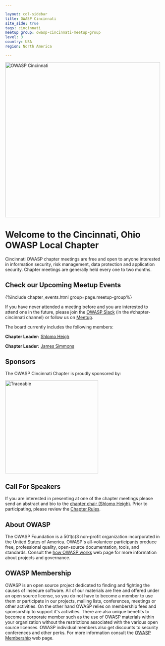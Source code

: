 ```yaml
---

layout: col-sidebar
title: OWASP Cincinnati
site_side: true
tags: cincinnati
meetup group: owasp-cincinnati-meetup-group
level: 3
country: USA
region: North America

---
```

<!-- rebuild -->

<img src="assets/images/logos/OWASP_CINCINNATI_BANNER.png" alt="OWASP Cincinnati" width="500"/>

# Welcome to the Cincinnati, Ohio OWASP Local Chapter

Cincinnati OWASP chapter meetings are free and open to anyone interested in
information security, risk management, data protection and application security.
Chapter meetings are generally held every one to two months.

## Check our Upcoming Meetup Events

{%include chapter_events.html group=page.meetup-group%}

If you have never attended a meeting before and you are interested to attend one
in the future, please join the [OWASP Slack](https://owasp.org/slack/invite)
(in the #chapter-cincinnati channel) or follow us on
[Meetup](https://www.meetup.com/owasp-cincinnati-meetup-group/).

The board currently includes the following members:

**Chapter Leader:** [Shlomo Heigh](mailto:shlomo.heigh@owasp.org)

**Chapter Leader:** [James Simmons](mailto:j.simmons@owasp.org)

## Sponsors

The OWASP Cincinnati Chapter is proudly sponsored by:

<a href="https://traceable.ai/">
    <img src="assets/images/traceable-logo.png" alt="Traceable" width="300"/>
</a>

## Call For Speakers

If you are interested in presenting at one of the chapter meetings
please send an abstract and bio to the
[chapter chair (Shlomo Heigh)](mailto:shlomo.heigh@owasp.org). Prior to participating,
please review the [Chapter Rules](https://owasp.org/www-policy/operational/chapters).

## About OWASP

The OWASP Foundation is a 501(c)3 non-profit organization incorporated
in the United States of America. OWASP's all-volunteer participants
produce free, professional quality, open-source documentation, tools,
and standards. Consult the [how OWASP
works](https://www.owasp.org/index.php/How_OWASP_Works) web page for
more information about projects and governance.

## OWASP Membership

OWASP is an open source project dedicated to finding and fighting the causes of
insecure software. All of our materials are free and offered under an open
source license, so you do not have to become a member to use them or participate
in our projects, mailing lists, conferences, meetings or other activities. On
the other hand OWASP relies on membership fees and sponsorship to support it's
activities. There are also unique benefits to become a corporate member such as
the use of OWASP materials within your organization without the restrictions
associated with the various open source licenses. OWASP individual members also
get discounts to security conferences and other perks. For more information
consult the [OWASP Membership](https://www.owasp.org/index.php/Membership) web
page.
